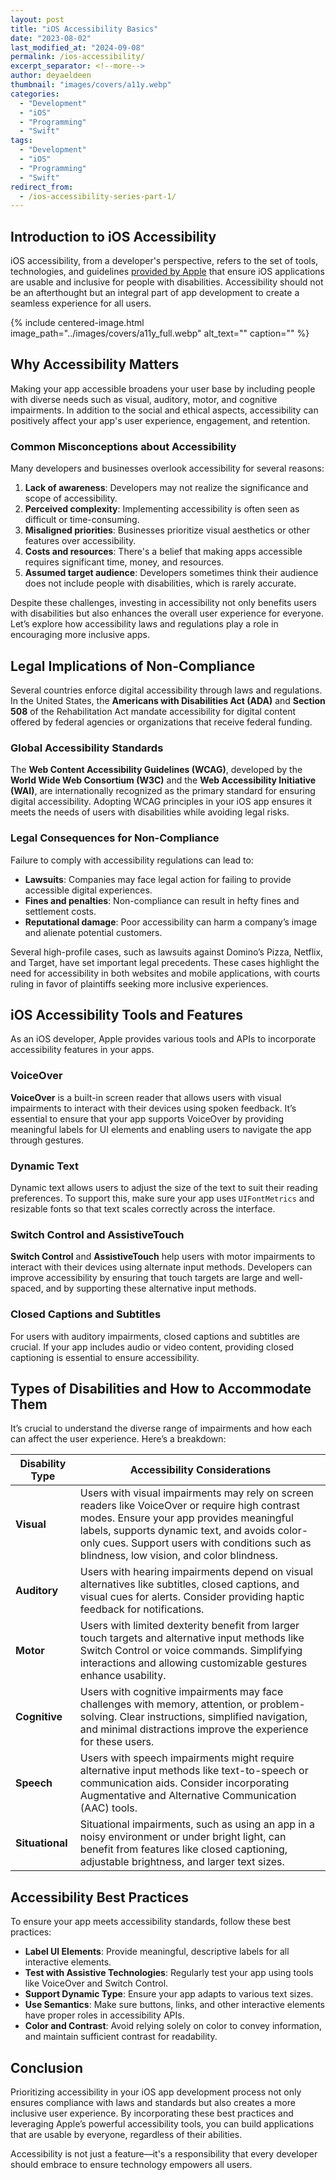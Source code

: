 ```yaml
---
layout: post
title: "iOS Accessibility Basics"
date: "2023-08-02"
last_modified_at: "2024-09-08"
permalink: /ios-accessibility/
excerpt_separator: <!--more-->
author: deyaeldeen
thumbnail: "images/covers/a11y.webp"
categories: 
  - "Development"
  - "iOS"
  - "Programming"
  - "Swift"
tags:
  - "Development"
  - "iOS"
  - "Programming"
  - "Swift"
redirect_from:
  - /ios-accessibility-series-part-1/
---
```


## Introduction to iOS Accessibility

iOS accessibility, from a developer's perspective, refers to the set of tools, technologies, and guidelines [provided by Apple](https://developer.apple.com/accessibility/) that ensure iOS applications are usable and inclusive for people with disabilities. Accessibility should not be an afterthought but an integral part of app development to create a seamless experience for all users.

<!--more-->

{%
 include centered-image.html 
 image_path="../images/covers/a11y_full.webp"
 alt_text="" 
 caption=""
%}

## Why Accessibility Matters

Making your app accessible broadens your user base by including people with diverse needs such as visual, auditory, motor, and cognitive impairments. In addition to the social and ethical aspects, accessibility can positively affect your app's user experience, engagement, and retention. 

### Common Misconceptions about Accessibility

Many developers and businesses overlook accessibility for several reasons:
1. **Lack of awareness**: Developers may not realize the significance and scope of accessibility.
2. **Perceived complexity**: Implementing accessibility is often seen as difficult or time-consuming.
3. **Misaligned priorities**: Businesses prioritize visual aesthetics or other features over accessibility.
4. **Costs and resources**: There's a belief that making apps accessible requires significant time, money, and resources.
5. **Assumed target audience**: Developers sometimes think their audience does not include people with disabilities, which is rarely accurate.

Despite these challenges, investing in accessibility not only benefits users with disabilities but also enhances the overall user experience for everyone. Let’s explore how accessibility laws and regulations play a role in encouraging more inclusive apps.

## Legal Implications of Non-Compliance

Several countries enforce digital accessibility through laws and regulations. In the United States, the **Americans with Disabilities Act (ADA)** and **Section 508** of the Rehabilitation Act mandate accessibility for digital content offered by federal agencies or organizations that receive federal funding.

### Global Accessibility Standards

The **Web Content Accessibility Guidelines (WCAG)**, developed by the **World Wide Web Consortium (W3C)** and the **Web Accessibility Initiative (WAI)**, are internationally recognized as the primary standard for ensuring digital accessibility. Adopting WCAG principles in your iOS app ensures it meets the needs of users with disabilities while avoiding legal risks.

### Legal Consequences for Non-Compliance

Failure to comply with accessibility regulations can lead to:
- **Lawsuits**: Companies may face legal action for failing to provide accessible digital experiences.
- **Fines and penalties**: Non-compliance can result in hefty fines and settlement costs.
- **Reputational damage**: Poor accessibility can harm a company’s image and alienate potential customers.

Several high-profile cases, such as lawsuits against Domino’s Pizza, Netflix, and Target, have set important legal precedents. These cases highlight the need for accessibility in both websites and mobile applications, with courts ruling in favor of plaintiffs seeking more inclusive experiences.

## iOS Accessibility Tools and Features

As an iOS developer, Apple provides various tools and APIs to incorporate accessibility features in your apps.

### VoiceOver

**VoiceOver** is a built-in screen reader that allows users with visual impairments to interact with their devices using spoken feedback. It’s essential to ensure that your app supports VoiceOver by providing meaningful labels for UI elements and enabling users to navigate the app through gestures.

### Dynamic Text

Dynamic text allows users to adjust the size of the text to suit their reading preferences. To support this, make sure your app uses `UIFontMetrics` and resizable fonts so that text scales correctly across the interface.

### Switch Control and AssistiveTouch

**Switch Control** and **AssistiveTouch** help users with motor impairments to interact with their devices using alternate input methods. Developers can improve accessibility by ensuring that touch targets are large and well-spaced, and by supporting these alternative input methods.

### Closed Captions and Subtitles

For users with auditory impairments, closed captions and subtitles are crucial. If your app includes audio or video content, providing closed captioning is essential to ensure accessibility.

## Types of Disabilities and How to Accommodate Them

It’s crucial to understand the diverse range of impairments and how each can affect the user experience. Here’s a breakdown:

| Disability Type | Accessibility Considerations |
|-----------------|------------------------------|
| **Visual** | Users with visual impairments may rely on screen readers like VoiceOver or require high contrast modes. Ensure your app provides meaningful labels, supports dynamic text, and avoids color-only cues. Support users with conditions such as blindness, low vision, and color blindness. |
| **Auditory** | Users with hearing impairments depend on visual alternatives like subtitles, closed captions, and visual cues for alerts. Consider providing haptic feedback for notifications. |
| **Motor** | Users with limited dexterity benefit from larger touch targets and alternative input methods like Switch Control or voice commands. Simplifying interactions and allowing customizable gestures enhance usability. |
| **Cognitive** | Users with cognitive impairments may face challenges with memory, attention, or problem-solving. Clear instructions, simplified navigation, and minimal distractions improve the experience for these users. |
| **Speech** | Users with speech impairments might require alternative input methods like text-to-speech or communication aids. Consider incorporating Augmentative and Alternative Communication (AAC) tools. |
| **Situational** | Situational impairments, such as using an app in a noisy environment or under bright light, can benefit from features like closed captioning, adjustable brightness, and larger text sizes. |

## Accessibility Best Practices

To ensure your app meets accessibility standards, follow these best practices:
- **Label UI Elements**: Provide meaningful, descriptive labels for all interactive elements.
- **Test with Assistive Technologies**: Regularly test your app using tools like VoiceOver and Switch Control.
- **Support Dynamic Type**: Ensure your app adapts to various text sizes.
- **Use Semantics**: Make sure buttons, links, and other interactive elements have proper roles in accessibility APIs.
- **Color and Contrast**: Avoid relying solely on color to convey information, and maintain sufficient contrast for readability.
  
## Conclusion

Prioritizing accessibility in your iOS app development process not only ensures compliance with laws and standards but also creates a more inclusive user experience. By incorporating these best practices and leveraging Apple’s powerful accessibility tools, you can build applications that are usable by everyone, regardless of their abilities.

Accessibility is not just a feature—it's a responsibility that every developer should embrace to ensure technology empowers all users.
